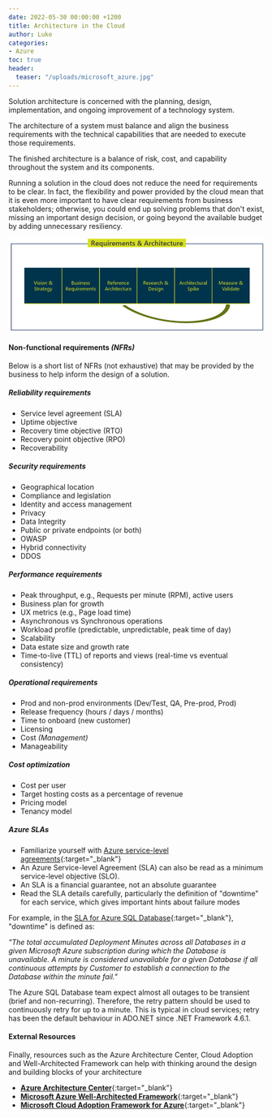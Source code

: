 ```yaml
---
date: 2022-05-30 00:00:00 +1200
title: Architecture in the Cloud
author: Luke
categories:
- Azure
toc: true
header:
  teaser: "/uploads/microsoft_azure.jpg"
---
```


Solution architecture is concerned with the planning, design, implementation, and ongoing improvement of a technology system.

The architecture of a system must balance and align the business requirements with the technical capabilities that are needed to execute those requirements.

The finished architecture is a balance of risk, cost, and capability throughout the system and its components.

Running a solution in the cloud does not reduce the need for requirements to be clear. In fact, the flexibility and power provided by the cloud mean that it is even more important to have clear requirements from business stakeholders; otherwise, you could end up solving problems that don't exist, missing an important design decision, or going beyond the available budget by adding unnecessary resiliency.

![Requirements and Architecture](/uploads/requirementsandarchitecture.png "Requirements and Architecture")

#### Non-functional requirements _(NFRs)_

Below is a short list of NFRs (not exhaustive) that may be provided by the business to help inform the design of a solution.

##### **Reliability requirements**

* Service level agreement (SLA)
* Uptime objective
* Recovery time objective (RTO)
* Recovery point objective (RPO)
* Recoverability

##### **Security requirements**

* Geographical location
* Compliance and legislation
* Identity and access management
* Privacy
* Data Integrity
* Public or private endpoints (or both)
* OWASP
* Hybrid connectivity
* DDOS

##### **Performance requirements**

* Peak throughput, e.g., Requests per minute (RPM), active users
* Business plan for growth
* UX metrics (e.g., Page load time)
* Asynchronous vs Synchronous operations
* Workload profile (predictable, unpredictable, peak time of day)
* Scalability
* Data estate size and growth rate
* Time-to-live (TTL) of reports and views (real-time vs eventual consistency)

##### **Operational requirements**

* Prod and non-prod environments (Dev/Test, QA, Pre-prod, Prod)
* Release frequency (hours / days / months)
* Time to onboard (new customer)
* Licensing
* Cost _(Management)_
* Manageability

##### **Cost optimization**

* Cost per user
* Target hosting costs as a percentage of revenue
* Pricing model
* Tenancy model

##### **Azure SLAs**

* Familiarize yourself with [Azure service-level agreements](https://azure.microsoft.com/en-au/support/legal/sla/?WT.mc_id=AZ-MVP-5004796 " Service-level agreements"){:target="_blank"}
* An Azure Service-level Agreement (SLA) can also be read as a minimum service-level objective (SLO).
* An SLA is a financial guarantee, not an absolute guarantee
* Read the SLA details carefully, particularly the definition of "downtime" for each service, which gives important hints about failure modes

For example, in the [SLA for Azure SQL Database](https://azure.microsoft.com/en-au/support/legal/sla/azure-sql-database/v1_8/?WT.mc_id=AZ-MVP-5004796 " SLA for Azure SQL Database"){:target="_blank"}, "downtime" is defined as:

_"The total accumulated Deployment Minutes across all Databases in a given Microsoft Azure subscription during which the Database is unavailable. A minute is considered unavailable for a given Database if all continuous attempts by Customer to establish a connection to the Database within the minute fail."_

The Azure SQL Database team expect almost all outages to be transient (brief and non-recurring). Therefore, the retry pattern should be used to continuously retry for up to a minute. This is typical in cloud services; retry has been the default behaviour in ADO.NET since .NET Framework 4.6.1.

#### External Resources

Finally, resources such as the Azure Architecture Center, Cloud Adoption and Well-Architected Framework can help with thinking around the design and building blocks of your architecture

* [**Azure Architecture Center**](https://learn.microsoft.com/en-us/azure/architecture/?WT.mc_id=AZ-MVP-5004796 "Azure Architecture Center"){:target="_blank"}
* [**Microsoft Azure Well-Architected Framework**](https://learn.microsoft.com/en-us/azure/architecture/framework/?WT.mc_id=AZ-MVP-5004796 "Microsoft Azure Well-Architected Framework"){:target="_blank"}
* [**Microsoft Cloud Adoption Framework for Azure**](https://learn.microsoft.com/en-us/azure/cloud-adoption-framework/?WT.mc_id=AZ-MVP-5004796 "Microsoft Cloud Adoption Framework for Azure"){:target="_blank"}

